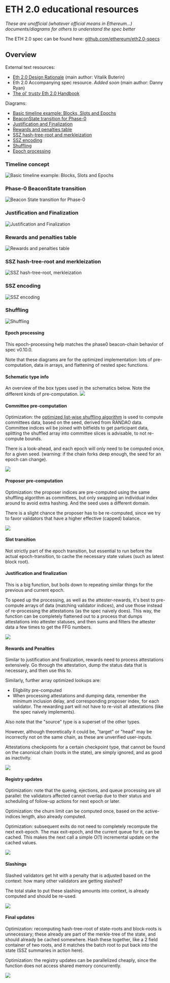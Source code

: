 # ETH 2.0 educational resources

*These are unofficial (whatever official means in Ethereum...) documents/diagrams for others to understand the spec better*

The ETH 2.0 spec can be found here: [github.com/ethereum/eth2.0-specs](https://github.com/ethereum/eth2.0-specs)


## Overview

External text resources:

- [Eth 2.0 Design Rationale](https://notes.ethereum.org/s/rkhCgQteN) (main author: Vitalik Buterin)
- Eth 2.0 Accompanying spec resource. *Added soon* (main author: Danny Ryan)
- [The ol' trusty Eth 2.0 Handbook](https://notes.ethereum.org/s/BkSZAJNwX)

Diagrams:

- [Basic timeline example: Blocks, Slots and Epochs](#timeline-concept)
- [BeaconState transition for Phase-0](#phase-0-beaconstate-transition)
- [Justification and Finalization](#justification-and-finalization)
- [Rewards and penalties table](#rewards-and-penalties-table)
- [SSZ hash-tree-root and merkleization](#ssz-hash-tree-root-and-merkleization)
- [SSZ encoding](#ssz-encoding)
- [Shuffling](#shuffling)
- [Epoch processing](#epoch-processing)


### Timeline concept

![Basic timeline example: Blocks, Slots and Epochs](eth2-timeline.png)


### Phase-0 BeaconState transition

![Beacon State transition for Phase-0](eth2-transition.png)


### Justification and Finalization

![Justification and Finalization](eth2-finalization.png)


### Rewards and penalties table

![Rewards and penalties table](eth2-rewards-penalties.png)


### SSZ hash-tree-root and merkleization

![SSZ hash-tree-root, merkleization](eth2-htr.png)


### SSZ encoding

![SSZ encoding](eth2-ssz.png)


### Shuffling

![Shuffling](eth2-shuffling.png)

#### Epoch processing

This epoch-processing help matches the phase0 beacon-chain behavior of spec v0.10.0.

Note that these diagrams are for the optimized implementation: lots of pre-computation, data in arrays, and flattening of nested spec functions. 

#### Schematic type info

An overview of the box types used in the schematics below. Note the different kinds of pre-computation.
![](epoch_process/schematic_types.png)

#### Committee pre-computation

Optimization: the [optimized list-wise shuffling algorithm](#shuffling) is used to compute committees data, based on the seed, derived from RANDAO data.
Committee indices wil be joined with bitfields to get participant data, splitting the shuffled array into committee slices is advisable, to not re-compute bounds.

There is a look-ahead, and each epoch will only need to be computed once, for a given seed. (warning: if the chain forks deep enough, the seed for an epoch can change).

![](epoch_process/committee_pre_compute.png)

#### Proposer pre-computation

Optimization: the proposer indices are pre-computed using the same shuffling algorithm as committees, but only swapping an individual index around to avoid extra hashing. And the seed uses a different domain.

There is a slight chance the proposer has to be re-computed, since we try to favor validators that have a higher effective (capped) balance.

![](epoch_process/proposer_pre_compute.png)

#### Slot transition

Not strictly part of the epoch transition, but essential to run before the actual epoch-transition, to cache the necessary state values (such as latest block root).

#### Justification and finalization

This is a big function, but boils down to repeating similar things for the previous and current epoch.

To speed up the processing, as well as the attester-rewards, it's best to pre-compute arrays of data (matching validator indices), and use those instead of re-processing the attestations (as the spec naively does).
This way, the function can be completely flattened out to a process that dumps attestations into attester statuses, and then sums and filters the attester data a few times to get the FFG numbers.

![](epoch_process/justification_finalization.png)

#### Rewards and Penalties

Similar to justification and finalization, rewards need to process attestations extensively. Go through the attestation, dump the status data that is necessary, and then use this to.

Similarly, further array optimized lookups are:
- Eligbility pre-computed
- When processing attestations and dumping data, remember the minimum inclusion delay, and corresponding proposer index, for each validator.
  The rewarding part will not have to re-visit all attestations (like the spec naively implements).

Also note that the "source" type is a superset of the other types.

However, although theoretically it could be, "target" or "head" may be incorrectly not on the same chain, as these are unverified user-inputs.

Attestations checkpoints for a certain checkpoint type, that cannot be found on the canonical chain (roots in the state), are simply ignored, and as good as inactivity. 

![](epoch_process/rewards_penalties.png)

#### Registry updates

Optimization: note that the queing, ejections, and queue processing are all parallel: the validators affected cannot overlap due to their status and scheduling of follow-up actions for next epoch or later.

Optimization: the churn limit can be computed once, based on the active-indices length, also already computed.

Optimization: subsequent exits do not need to completely recompute the next exit-epoch.
The max exit-epoch, and the current queue for it, can be cached. This makes the next call a simple O(1) incremental update on the cached values. 

![](epoch_process/registry_updates.png)

#### Slashings

Slashed validators get hit with a penalty that is adjusted based on the context: how many other validators are getting slashed?

The total stake to put these slashing amounts into context, is already computed and should be re-used.

![](epoch_process/slashings.png)

#### Final updates

Optimization: recomputing hash-tree-root of state-roots and block-roots is unnecessary; these already are part of the merkle-tree of the state, and should already be cached somewhere.
Hash these together, like a 2 field container of two roots, and it matches the batch root to put back into the state (SSZ summaries in action here).

Optimization: the registry updates can be parallelized cheaply, since the function does not access shared memory concurrently.

![](epoch_process/final_updates.png)
